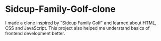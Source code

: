 # Sidcup-Family-Golf-clone
I made a clone inspired by "Sidcup Family Golf" and learned about HTML, CSS and JavaScript. This project also helped me understand basics of frontend development better.
